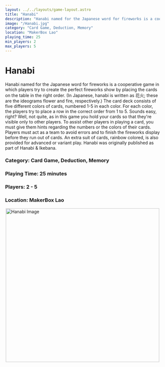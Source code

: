 ```yaml
---
layout: ../../layouts/game-layout.astro
title: "Hanabi"
description: "Hanabi named for the Japanese word for fireworks is a cooperative game in which players try to create the perfect fireworks show by placing the cards on the table in the right order."
image: "/Hanabi.jpg"
category: "Card Game, Deduction, Memory"
location: "MakerBox Lao"
playing_time: 25
min_players: 2
max_players: 5
---
```

# Hanabi

Hanabi named for the Japanese word for fireworks is a cooperative game in which players try to create the perfect fireworks show by placing the cards on the table in the right order. (In Japanese, hanabi is written as 花火; these are the ideograms flower and fire, respectively.)  The card deck consists of five different colors of cards, numbered 1-5 in each color. For each color, the players try to place a row in the correct order from 1 to 5. Sounds easy, right? Well, not quite, as in this game you hold your cards so that they're visible only to other players. To assist other players in playing a card, you must give them hints regarding the numbers or the colors of their cards. Players must act as a team to avoid errors and to finish the fireworks display before they run out of cards.  An extra suit of cards, rainbow colored, is also provided for advanced or variant play.  Hanabi was originally published as part of Hanabi & Ikebana.  

### Category: Card Game, Deduction, Memory

### Playing Time: 25 minutes

### Players: 2 - 5

### Location: MakerBox Lao

<img src="/Hanabi.jpg" alt="Hanabi Image" width="500" style="display: block; margin: 0 auto">

    